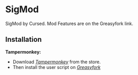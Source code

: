 # SigMod
SigMod by Cursed. Mod Features are on the Greasyfork link.
## Installation
**Tampermonkey:** 
+ Download *[Tampermonkey](https://www.tampermonkey.net)* from the store.
+ Then install the user script on *[Greasyfork](https://greasyfork.org/scripts/454648-sigmally-mod)*
